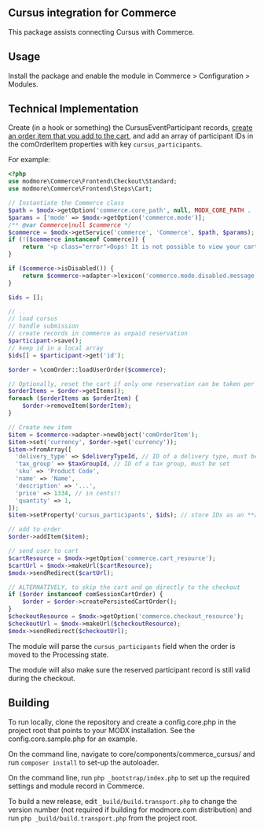 Cursus integration for Commerce
-------------------------------

This package assists connecting Cursus with Commerce.

## Usage

Install the package and enable the module in Commerce > Configuration > Modules.

## Technical Implementation

Create (in a hook or something) the CursusEventParticipant records, [create an order item that you add to the cart](https://forum.modmore.com/t/extending-comorderitem-adding-custom-products-to-cart/1187/5?u=mhamstra), and add an array of participant IDs in the comOrderItem properties with key `cursus_participants`.

For example:

````php
<?php
use modmore\Commerce\Frontend\Checkout\Standard;
use modmore\Commerce\Frontend\Steps\Cart;

// Instantiate the Commerce class
$path = $modx->getOption('commerce.core_path', null, MODX_CORE_PATH . 'components/commerce/') . 'model/commerce/';
$params = ['mode' => $modx->getOption('commerce.mode')];
/** @var Commerce|null $commerce */
$commerce = $modx->getService('commerce', 'Commerce', $path, $params);
if (!($commerce instanceof Commerce)) {
    return '<p class="error">Oops! It is not possible to view your cart currently. We\'re sorry for the inconvenience. Please try again later.</p>';
}

if ($commerce->isDisabled()) {
    return $commerce->adapter->lexicon('commerce.mode.disabled.message');
}

$ids = [];

// ..
// load cursus
// handle submission
// create records in commerce as unpaid reservation
$participant->save();
// keep id in a local array
$ids[] = $participant->get('id');

$order = \comOrder::loadUserOrder($commerce);

// Optionally, reset the cart if only one reservation can be taken per order
$orderItems = $order->getItems();
foreach ($orderItems as $orderItem) {
    $order->removeItem($orderItem);
}

// Create new item
$item = $commerce->adapter->newObject('comOrderItem');
$item->set('currency', $order->get('currency'));
$item->fromArray([
  'delivery_type' => $deliveryTypeId, // ID of a delivery type, must be set
  'tax_group' => $taxGroupId, // ID of a tax group, must be set
  'sku' => 'Product Code',
  'name' => 'Name',
  'description' => '...',
  'price' => 1334, // in cents!!
  'quantity' => 1,
]);
$item->setProperty('cursus_participants', $ids); // store IDs as an **array**

// add to order
$order->addItem($item);

// send user to cart
$cartResource = $modx->getOption('commerce.cart_resource');
$cartUrl = $modx->makeUrl($cartResource);
$modx->sendRedirect($cartUrl);

// ALTERNATIVELY, to skip the cart and go directly to the checkout
if ($order instanceof comSessionCartOrder) {
    $order = $order->createPersistedCartOrder();
}
$checkoutResource = $modx->getOption('commerce.checkout_resource');
$checkoutUrl = $modx->makeUrl($checkoutResource);
$modx->sendRedirect($checkoutUrl);
````

The module will parse the `cursus_participants` field when the order is moved to the Processing state.

The module will also make sure the reserved participant record is still valid during the checkout.

## Building

To run locally, clone the repository and create a config.core.php in the project root that points to your MODX installation. See the config.core.sample.php for an example.

On the command line, navigate to core/components/commerce_cursus/ and run `composer install` to set-up the autoloader.

On the command line, run `php _bootstrap/index.php` to set up the required settings and module record in Commerce.

To build a new release, edit `_build/build.transport.php` to change the version number (not required if building for modmore.com distribution) and run `php _build/build.transport.php` from the project root.


